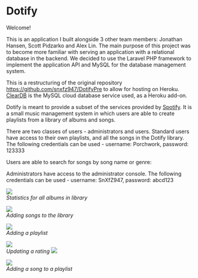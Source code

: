 # Dotify

Welcome!<br>

This is an application I built alongside 3 other team members: Jonathan Hansen, Scott Pidzarko and Alex Lin. 
The main purpose of this project was to become more familiar with serving an application with a relational database in the backend. 
We decided to use the Laravel PHP framework to implement the application API and MySQL for the database management system.<br>

This is a restructuring of the original repository https://github.com/snxfz947/DotifyPre to allow for hosting on Heroku.
[ClearDB](http://w2.cleardb.net/) is the MySQL cloud database service used, as a Heroku add-on.

Dotify is meant to provide a subset of the services provided by [Spotify](https://www.spotify.com). It is a small music 
management system in which users are able to create playlists from a library of albums and songs. 

There are two classes of users - administrators and users. Standard users have access to their own playlists,
and all the songs in the Dotify library. The following credentials can be used - username: Porchwork, password: 123333


Users are able to search for songs by song name or genre:


Administrators have access to the administrator console. The following credentials can be used - username: SnXfZ947, 
password: abcd123

<img src="https://github.com/snxfz947/Dotify/blob/master/screens/images/screen5.png"><br>_Statistics for all albums
in library_

<img src="https://github.com/snxfz947/Dotify/blob/master/screens/images/screen6.png"><br>_Adding songs to the library_

<img src="https://github.com/snxfz947/Dotify/blob/master/screens/images/screen7.png"><br>_Adding a playlist_

<img src="https://github.com/snxfz947/Dotify/blob/master/screens/images/screen10.png"><br>_Updating a rating_
<img src="https://github.com/snxfz947/Dotify/blob/master/screens/images/screen8.png"><br>

<img src="https://github.com/snxfz947/Dotify/blob/master/screens/images/screen11.png"><br>_Adding a song to a 
playlist_


 